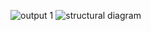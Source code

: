 ![output 1](https://user-images.githubusercontent.com/94169797/142774453-50f61962-3720-4e68-b0c2-28ca97e4d350.jpg)
![structural diagram](https://user-images.githubusercontent.com/94169797/142723377-a37bb498-a796-49ab-bfee-812ec77cbe0e.png)


